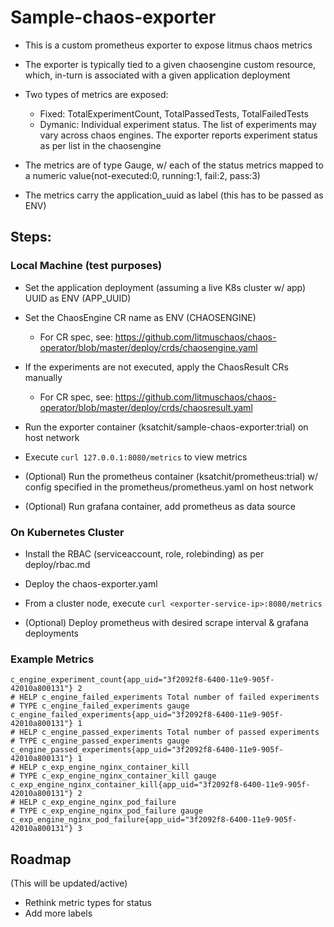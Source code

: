 # Sample-chaos-exporter

- This is a custom prometheus exporter to expose litmus chaos metrics
 
- The exporter is typically tied to a given chaosengine custom resource, 
  which, in-turn is associated with a given application deployment

- Two types of metrics are exposed: 

  - Fixed: TotalExperimentCount, TotalPassedTests, TotalFailedTests
  - Dymanic: Individual experiment status. The list of experiments may 
    vary across chaos engines. The exporter reports experiment status as
    per list in the chaosengine

- The metrics are of type Gauge, w/ each of the status metrics mapped to a 
  numeric value(not-executed:0, running:1, fail:2, pass:3)

- The metrics carry the application_uuid as label (this has to be passed as ENV)

## Steps: 

### Local Machine (test purposes) 

- Set the application deployment (assuming a live K8s cluster w/ app) UUID as ENV (APP_UUID)

- Set the ChaosEngine CR name as ENV (CHAOSENGINE) 
  - For CR spec, see: https://github.com/litmuschaos/chaos-operator/blob/master/deploy/crds/chaosengine.yaml

- If the experiments are not executed, apply the ChaosResult CRs manually 
  - For CR spec, see: https://github.com/litmuschaos/chaos-operator/blob/master/deploy/crds/chaosresult.yaml

- Run the exporter container (ksatchit/sample-chaos-exporter:trial) on host network

- Execute `curl 127.0.0.1:8080/metrics` to view metrics

- (Optional) Run the prometheus container (ksatchit/prometheus:trial) w/ config specified in the 
  prometheus/prometheus.yaml on host network

- (Optional) Run grafana container, add prometheus as data source

### On Kubernetes Cluster

- Install the RBAC (serviceaccount, role, rolebinding) as per deploy/rbac.md

- Deploy the chaos-exporter.yaml 

- From a cluster node, execute `curl <exporter-service-ip>:8080/metrics` 

- (Optional) Deploy prometheus with desired scrape interval & grafana deployments 

### Example Metrics

```
c_engine_experiment_count{app_uid="3f2092f8-6400-11e9-905f-42010a800131"} 2
# HELP c_engine_failed_experiments Total number of failed experiments
# TYPE c_engine_failed_experiments gauge
c_engine_failed_experiments{app_uid="3f2092f8-6400-11e9-905f-42010a800131"} 1
# HELP c_engine_passed_experiments Total number of passed experiments
# TYPE c_engine_passed_experiments gauge
c_engine_passed_experiments{app_uid="3f2092f8-6400-11e9-905f-42010a800131"} 1
# HELP c_exp_engine_nginx_container_kill 
# TYPE c_exp_engine_nginx_container_kill gauge
c_exp_engine_nginx_container_kill{app_uid="3f2092f8-6400-11e9-905f-42010a800131"} 2
# HELP c_exp_engine_nginx_pod_failure 
# TYPE c_exp_engine_nginx_pod_failure gauge
c_exp_engine_nginx_pod_failure{app_uid="3f2092f8-6400-11e9-905f-42010a800131"} 3
```


## Roadmap

(This will be updated/active) 

- Rethink metric types for status 
- Add more labels
